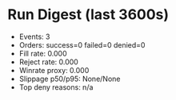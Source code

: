 # Run Digest (last 3600s)
- Events: 3
- Orders: success=0 failed=0 denied=0
- Fill rate: 0.000
- Reject rate: 0.000
- Winrate proxy: 0.000
- Slippage p50/p95: None/None
- Top deny reasons: n/a
